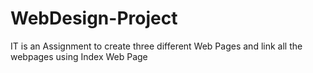 # WebDesign-Project
IT is an Assignment to create three different Web Pages and link all the webpages using Index Web Page
